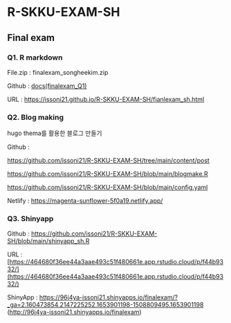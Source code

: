 # R-SKKU-EXAM-SH

## Final exam
### Q1. R markdown
File.zip : finalexam_songheekim.zip

Github : [docs(finalexam_Q1)](https://github.com/issoni21/R-SKKU-EXAM-SH/tree/main/docs)

URL : https://issoni21.github.io/R-SKKU-EXAM-SH/fianlexam_sh.html



### Q2. Blog making
hugo thema를 활용한 블로그 만들기

Github :

https://github.com/issoni21/R-SKKU-EXAM-SH/tree/main/content/post

https://github.com/issoni21/R-SKKU-EXAM-SH/blob/main/blogmake.R

https://github.com/issoni21/R-SKKU-EXAM-SH/blob/main/config.yaml


Netlify : https://magenta-sunflower-5f0a19.netlify.app/



### Q3. Shinyapp

Github : https://github.com/issoni21/R-SKKU-EXAM-SH/blob/main/shinyapp_sh.R

URL : [https://464680f36ee44a3aae493c51f480661e.app.rstudio.cloud/p/f44b9332/](https://464680f36ee44a3aae493c51f480661e.app.rstudio.cloud/p/f44b9332/)

ShinyApp : https://96j4ya-issoni21.shinyapps.io/finalexam/?_ga=2.160473854.2147225252.1653901198-1508809495.1653901198 (http://96j4ya-issoni21.shinyapps.io/finalexam)
